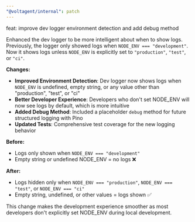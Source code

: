 ```yaml
---
"@voltagent/internal": patch
---
```


feat: improve dev logger environment detection and add debug method

Enhanced the dev logger to be more intelligent about when to show logs. Previously, the logger only showed logs when `NODE_ENV === "development"`. Now it shows logs unless `NODE_ENV` is explicitly set to `"production"`, `"test"`, or `"ci"`.

**Changes:**

- **Improved Environment Detection**: Dev logger now shows logs when `NODE_ENV` is undefined, empty string, or any value other than "production", "test", or "ci"
- **Better Developer Experience**: Developers who don't set NODE_ENV will now see logs by default, which is more intuitive
- **Added Debug Method**: Included a placeholder `debug` method for future structured logging with Pino
- **Updated Tests**: Comprehensive test coverage for the new logging behavior

**Before:**

- Logs only shown when `NODE_ENV === "development"`
- Empty string or undefined NODE_ENV = no logs ❌

**After:**

- Logs hidden only when `NODE_ENV === "production"`, `NODE_ENV === "test"`, or `NODE_ENV === "ci"`
- Empty string, undefined, or other values = logs shown ✅

This change makes the development experience smoother as most developers don't explicitly set NODE_ENV during local development.
